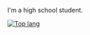 I'm a high school student.

<a href="https://github.com/anuraghazra/github-readme-stats">
  <img alt="Top lang" src="https://github-readme-stats.vercel.app/api/top-langs/?username=nakorae&layout=donut"/>
<a/>
